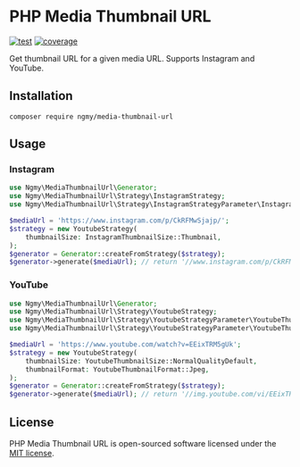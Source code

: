 # PHP Media Thumbnail URL

[![test](https://github.com/ngmy/php-media-thumbnail-url/actions/workflows/test.yml/badge.svg)](https://github.com/ngmy/php-media-thumbnail-url/actions/workflows/test.yml)
[![coverage](https://coveralls.io/repos/github/ngmy/php-media-thumbnail-url/badge.svg?branch=master)](https://coveralls.io/github/ngmy/php-media-thumbnail-url?branch=master)

Get thumbnail URL for a given media URL. Supports Instagram and YouTube.

## Installation

```console
composer require ngmy/media-thumbnail-url
```

## Usage
### Instagram
```php
use Ngmy\MediaThumbnailUrl\Generator;
use Ngmy\MediaThumbnailUrl\Strategy\InstagramStrategy;
use Ngmy\MediaThumbnailUrl\Strategy\InstagramStrategyParameter\InstagramThumbnailSize;

$mediaUrl = 'https://www.instagram.com/p/CkRFMwSjajp/';
$strategy = new YoutubeStrategy(
    thumbnailSize: InstagramThumbnailSize::Thumbnail,
);
$generator = Generator::createFromStrategy($strategy);
$generator->generate($mediaUrl); // return '//www.instagram.com/p/CkRFMwSjajp/media?size=t'
```

### YouTube
```php
use Ngmy\MediaThumbnailUrl\Generator;
use Ngmy\MediaThumbnailUrl\Strategy\YoutubeStrategy;
use Ngmy\MediaThumbnailUrl\Strategy\YoutubeStrategyParameter\YoutubeThumbnailSize;
use Ngmy\MediaThumbnailUrl\Strategy\YoutubeStrategyParameter\YoutubeThumbnailFormat;

$mediaUrl = 'https://www.youtube.com/watch?v=EEixTRM5gUk';
$strategy = new YoutubeStrategy(
    thumbnailSize: YoutubeThumbnailSize::NormalQualityDefault,
    thumbnailFormat: YoutubeThumbnailFormat::Jpeg,
);
$generator = Generator::createFromStrategy($strategy);
$generator->generate($mediaUrl); // return '//img.youtube.com/vi/EEixTRM5gUk/default.jpg'
```

## License

PHP Media Thumbnail URL is open-sourced software licensed under the [MIT license](http://opensource.org/licenses/MIT).
